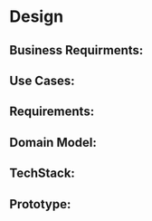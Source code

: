 # Design

## Business Requirments:

## Use Cases:

## Requirements:

## Domain Model:

## TechStack:

## Prototype:

